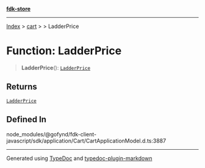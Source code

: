 [**fdk-store**](../../../README.md)
***

[Index](../../../API.md) > [cart](../../README.md) > [<internal>](../README.md) > LadderPrice

# Function: LadderPrice

> **LadderPrice**(): [`LadderPrice`](../type-aliases/type-alias.LadderPrice.md)

## Returns

[`LadderPrice`](../type-aliases/type-alias.LadderPrice.md)

## Defined In

node\_modules/@gofynd/fdk-client-javascript/sdk/application/Cart/CartApplicationModel.d.ts:3887

***
Generated using [TypeDoc](https://typedoc.org/) and [typedoc-plugin-markdown](https://www.npmjs.com/package/typedoc-plugin-markdown)
